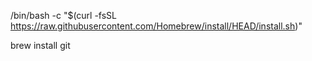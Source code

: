 /bin/bash -c "$(curl -fsSL https://raw.githubusercontent.com/Homebrew/install/HEAD/install.sh)"

brew install git
